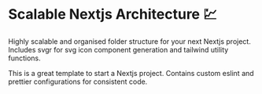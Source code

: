 # Scalable Nextjs Architecture 💹

Highly scalable and organised folder structure for your next Nextjs project. Includes svgr for svg icon component generation and tailwind utility functions.

This is a great template to start a Nextjs project. Contains custom eslint and prettier configurations for consistent code.
